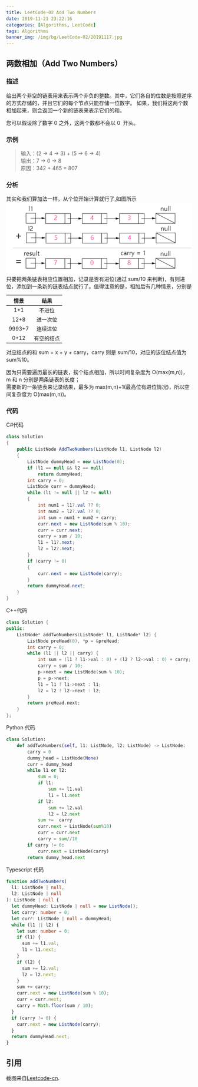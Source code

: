 ```yaml
---
title: LeetCode-02 Add Two Numbers
date: 2019-11-21 23:22:16
categories: [Algorithms, LeetCode]
tags: Algorithms
banner_img: /img/bg/LeetCode-02/20191117.jpg
---
```


## 两数相加（Add Two Numbers）

### 描述

给出两个非空的链表用来表示两个非负的整数。其中，它们各自的位数是按照逆序的方式存储的，并且它们的每个节点只能存储一位数字。
如果，我们将这两个数相加起来，则会返回一个新的链表来表示它们的和。

您可以假设除了数字 0 之外，这两个数都不会以 0  开头。

### 示例

> 输入：(2 -> 4 -> 3) + (5 -> 6 -> 4)  
> 输出：7 -> 0 -> 8  
> 原因：342 + 465 = 807

### 分析

其实和我们算加法一样，从个位开始计算就行了,如图所示  
![figure1](/img/bg/Leetcode-02/figure1.png)
只要把两条链表相应位置相加，记录是否有进位(通过 sum/10 来判断)，有则进位，添加到一条新的链表结点就行了。值得注意的是，相加后有几种情景，分别是

|  情景  |    结果    |
| :----: | :--------: |
|  1+1   |   不进位   |
|  12+8  |  进一次位  |
| 9993+7 |  连续进位  |
|  0+12  | 有空的结点 |

对应结点的和 sum = x + y + carry，carry 则是 sum/10，对应的该位结点值为 sum%10。

因为只需要遍历最长的链表，挨个结点相加，所以时间复杂度为 O(max(m,n))，m 和 n 分别是两条链表的长度；  
需要新的一条链表来记录结果，最多为 max(m,n)+1(最高位有进位情况)，所以空间复杂度为 O(max(m,n))。

### 代码

C#代码

```csharp
class Solution
{
    public ListNode AddTwoNumbers(ListNode l1, ListNode l2)
    {
        ListNode dummyHead = new ListNode(0);
        if (l1 == null && l2 == null)
            return dummyHead;
        int carry = 0;
        ListNode curr = dummyHead;
        while (l1 != null || l2 != null)
        {
            int num1 = l1?.val ?? 0;
            int num2 = l2?.val ?? 0;
            int sum = num1 + num2 + carry;
            curr.next = new ListNode(sum % 10);
            curr = curr.next;
            carry = sum / 10;
            l1 = l1?.next;
            l2 = l2?.next;
        }
        if (carry != 0)
        {
            curr.next = new ListNode(carry);
        }
        return dummyHead.next;
    }
}
```

C++代码

```cpp
class Solution {
public:
    ListNode* addTwoNumbers(ListNode* l1, ListNode* l2) {
        ListNode preHead(0), *p = &preHead;
        int carry = 0;
        while (l1 || l2 || carry) {
            int sum = (l1 ? l1->val : 0) + (l2 ? l2->val : 0) + carry;
            carry = sum / 10;
            p->next = new ListNode(sum % 10);
            p = p->next;
            l1 = l1 ? l1->next : l1;
            l2 = l2 ? l2->next : l2;
        }
        return preHead.next;
    }
};
```

Python 代码

```python
class Solution:
    def addTwoNumbers(self, l1: ListNode, l2: ListNode) -> ListNode:
        carry = 0
        dummy_head = ListNode(None)
        curr = dummy_head
        while l1 or l2:
            sum = 0;
            if l1:
                sum += l1.val
                l1 = l1.next
            if l2:
                sum += l2.val
                l2 = l2.next
            sum +=  carry
            curr.next = ListNode(sum%10)
            curr = curr.next
            carry = sum//10
        if carry != 0:
            curr.next = ListNode(carry)
        return dummy_head.next
```

Typescript 代码

```typescript
function addTwoNumbers(
  l1: ListNode | null,
  l2: ListNode | null
): ListNode | null {
  let dummyHead: ListNode | null = new ListNode();
  let carry: number = 0;
  let curr: ListNode | null = dummyHead;
  while (l1 || l2) {
    let sum: number = 0;
    if (l1) {
      sum += l1.val;
      l1 = l1.next;
    }
    if (l2) {
      sum += l2.val;
      l2 = l2.next;
    }
    sum += carry;
    curr.next = new ListNode(sum % 10);
    curr = curr.next;
    carry = Math.floor(sum / 10);
  }
  if (carry != 0) {
    curr.next = new ListNode(carry);
  }
  return dummyHead.next;
}
```

## 引用

截图来自[Leetcode-cn](https://leetcode-cn.com/add-two-numbers).
